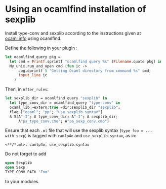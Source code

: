 <!-- ((! set title Using an ocamlfind installtion of sexplib !)) ((! set learn !)) -->

# Using an ocamlfind installation of sexplib
Install type-conv and sexplib according to the instructions given at
[ocaml.info](http://www.ocaml.info/home/ocaml_sources.html) using
ocamlfind.

Define the following in your plugin :

```ocaml
let ocamlfind_query pkg =
  let cmd = Printf.sprintf "ocamlfind query %s" (Filename.quote pkg) in
  My_unix.run_and_open cmd (fun ic ->
      Log.dprintf 5 "Getting Ocaml directory from command %s" cmd;
      input_line ic
    )
```

Then, in `After_rules`:

```ocaml
let sexplib_dir = ocamlfind_query "sexplib" in
  let type_conv_dir = ocamlfind_query "type-conv" in
  ocaml_lib ~extern:true ~dir:sexplib_dir "sexplib";
  flag ["ocaml"; "pp"; "use_sexplib.syntax"]
  & S[A"-I"; A type_conv_dir; A"-I"; A sexplib_dir;
      A"pa_type_conv.cmo"; A"pa_sexp_conv.cmo"]
```

Ensure that each `.ml` file that will use the sexplib syntax (`type foo =
... with sexp`) is tagged with `camlp4o` and `use_sexplib.syntax`, as in:

```
<**/*.ml>: camlp4o, use_sexplib.syntax
```

Do not forget to add

```ocaml
open Sexplib
open Sexp
TYPE_CONV_PATH "Foo"
```

to your modules.

